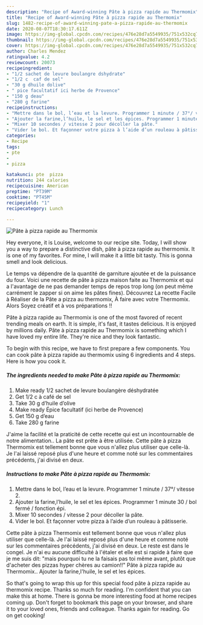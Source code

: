 ```yaml
---
description: "Recipe of Award-winning Pâte à pizza rapide au Thermomix"
title: "Recipe of Award-winning Pâte à pizza rapide au Thermomix"
slug: 1482-recipe-of-award-winning-pate-a-pizza-rapide-au-thermomix
date: 2020-08-07T18:30:17.611Z
image: https://img-global.cpcdn.com/recipes/476e28d7a5549935/751x532cq70/pate-a-pizza-rapide-au-thermomix-photo-principale-de-la-recette.jpg
thumbnail: https://img-global.cpcdn.com/recipes/476e28d7a5549935/751x532cq70/pate-a-pizza-rapide-au-thermomix-photo-principale-de-la-recette.jpg
cover: https://img-global.cpcdn.com/recipes/476e28d7a5549935/751x532cq70/pate-a-pizza-rapide-au-thermomix-photo-principale-de-la-recette.jpg
author: Charles Mendez
ratingvalue: 4.2
reviewcount: 20073
recipeingredient:
- "1/2 sachet de levure boulangre dshydrate"
- "1/2 c  caf de sel"
- "30 g dhuile dolive"
- " pice facultatif ici herbe de Provence"
- "150 g deau"
- "280 g farine"
recipeinstructions:
- "Mettre dans le bol, l’eau et la levure. Programmer 1 minute / 37°/ vitesse 2."
- "Ajouter la farine,l’huile, le sel et les épices. Programmer 1 minute 30 / bol fermé / fonction épi."
- "Mixer 10 secondes / vitesse 2 pour décoller la pâte."
- "Vider le bol. Et façonner votre pizza à l’aide d’un rouleau à pâtisserie."
categories:
- Recipe
tags:
- pte
- 
- pizza

katakunci: pte  pizza 
nutrition: 244 calories
recipecuisine: American
preptime: "PT39M"
cooktime: "PT45M"
recipeyield: "1"
recipecategory: Lunch

---
```



![Pâte à pizza rapide au Thermomix](https://img-global.cpcdn.com/recipes/476e28d7a5549935/751x532cq70/pate-a-pizza-rapide-au-thermomix-photo-principale-de-la-recette.jpg)

Hey everyone, it is Louise, welcome to our recipe site. Today, I will show you a way to prepare a distinctive dish, pâte à pizza rapide au thermomix. It is one of my favorites. For mine, I will make it a little bit tasty. This is gonna smell and look delicious.

Le temps va dépendre de la quantité de garniture ajoutée et de la puissance du four. Voici une recette de pâte à pizza maison faite au Thermomix et qui a l&#39;avantage de ne pas demander temps de repos trop long (on peut même carrément le zapper si on aime les pâtes fines). Découvrez La recette Facile à Réaliser de la Pâte a pizza au thermomix, À faire avec votre Thermomix. Alors Soyez créatif et à vos préparations !!

Pâte à pizza rapide au Thermomix is one of the most favored of recent trending meals on earth. It is simple, it's fast, it tastes delicious. It is enjoyed by millions daily. Pâte à pizza rapide au Thermomix is something which I have loved my entire life. They're nice and they look fantastic.


To begin with this recipe, we have to first prepare a few components. You can cook pâte à pizza rapide au thermomix using 6 ingredients and 4 steps. Here is how you cook it.

<!--inarticleads1-->

##### The ingredients needed to make Pâte à pizza rapide au Thermomix:

1. Make ready 1/2 sachet de levure boulangère déshydratée
1. Get 1/2 c à café de sel
1. Take 30 g d’huile d’olive
1. Make ready  Épice facultatif (ici herbe de Provence)
1. Get 150 g d’eau
1. Take 280 g farine


J&#39;aime la facilité et la praticité de cette recette qui est un incontournable de notre alimentation.. La pâte est prête à être utilisée. Cette pâte à pizza Thermomix est tellement bonne que vous n&#39;allez plus utiliser que celle-là. Je l&#39;ai laissé reposé plus d&#39;une heure et comme noté sur les commentaires précédents, j&#39;ai divisé en deux. 

<!--inarticleads2-->

##### Instructions to make Pâte à pizza rapide au Thermomix:

1. Mettre dans le bol, l’eau et la levure. Programmer 1 minute / 37°/ vitesse 2.
1. Ajouter la farine,l’huile, le sel et les épices. Programmer 1 minute 30 / bol fermé / fonction épi.
1. Mixer 10 secondes / vitesse 2 pour décoller la pâte.
1. Vider le bol. Et façonner votre pizza à l’aide d’un rouleau à pâtisserie.


Cette pâte à pizza Thermomix est tellement bonne que vous n&#39;allez plus utiliser que celle-là. Je l&#39;ai laissé reposé plus d&#39;une heure et comme noté sur les commentaires précédents, j&#39;ai divisé en deux. Le reste est dans le congel. Je n&#39;ai eu aucune difficulté à l&#39;étaler et elle est si rapide à faire que je me suis dit: &#34;mais pourquoi tu ne la faisais pas toi même avant, plutôt que d&#39;acheter des pizzas hyper chères au camion!!&#34; Pâte à pizza rapide au Thermomix.. Ajouter la farine,l&#39;huile, le sel et les épices. 

So that's going to wrap this up for this special food pâte à pizza rapide au thermomix recipe. Thanks so much for reading. I'm confident that you can make this at home. There is gonna be more interesting food at home recipes coming up. Don't forget to bookmark this page on your browser, and share it to your loved ones, friends and colleague. Thanks again for reading. Go on get cooking!
